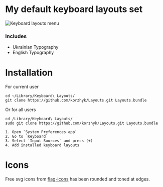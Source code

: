 # My default keyboard layouts set

![Keyboard layouts menu](https://i.imgur.com/dLAZejJ.png)

### Includes

+ Ukrainian Typography
+ English Typography

# Installation
	
For current user

	cd ~/Library/Keyboard\ Layouts/
	git clone https://github.com/korzhyk/Layouts.git Layouts.bundle

Or for all users

	cd /Library/Keyboard\ Layouts/
	sudo git clone https://github.com/korzhyk/Layouts.git Layouts.bundle

	1. Open `System Preferences.app`
	2. Go to `Keyboard`
	3. Select `Input Sources` and press (+)
	4. Add installed keyboard layouts

# Icons

Free svg icons from [flag-icons](https://flagicons.lipis.dev/) has been rounded and toned at edges.